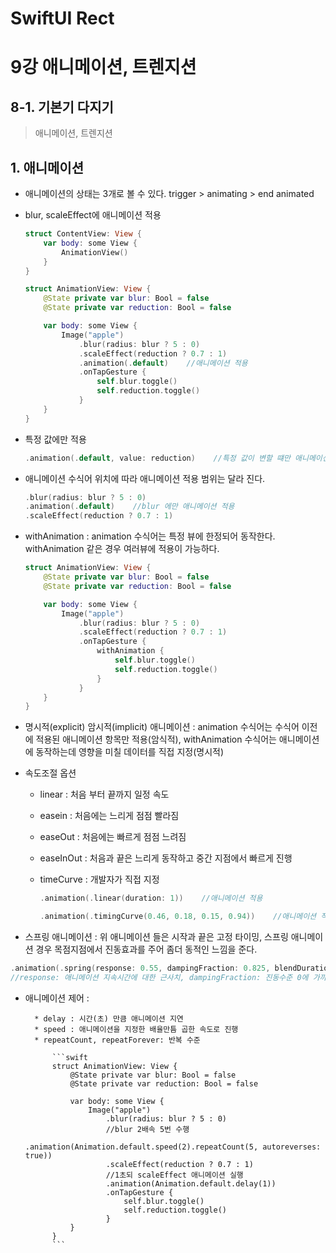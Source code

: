 # SwiftUI Rect
# 

9강 애니메이션, 트렌지션
===========
## 8-1. 기본기 다지기
> 애니메이션, 트렌지션

## 1. 애니메이션

* 애니메이션의 상태는 3개로 볼 수 있다. trigger > animating > end animated

* blur, scaleEffect에 애니메이션 적용

    ```swift
    struct ContentView: View {
        var body: some View {
            AnimationView()
        }
    }

    struct AnimationView: View {
        @State private var blur: Bool = false
        @State private var reduction: Bool = false

        var body: some View {
            Image("apple")
                .blur(radius: blur ? 5 : 0)
                .scaleEffect(reduction ? 0.7 : 1)
                .animation(.default)    //애니메이션 적용
                .onTapGesture {
                    self.blur.toggle()
                    self.reduction.toggle()
                }
        }
    }
    ```

* 특정 값에만 적용

    ```swift
    .animation(.default, value: reduction)    //특정 값이 변할 떄만 애니메이션 적용
    ```

* 애니메이션 수식어 위치에 따라 애니메이션 적용 범위는 달라 진다.

    ```swift
    .blur(radius: blur ? 5 : 0)
    .animation(.default)    //blur 에만 애니메이션 적용
    .scaleEffect(reduction ? 0.7 : 1)
    ```

* withAnimation : animation 수식어는 특정 뷰에 한정되어 동작한다. withAnimation 같은 경우 여러뷰에 적용이 가능하다.

    ```swift
    struct AnimationView: View {
        @State private var blur: Bool = false
        @State private var reduction: Bool = false

        var body: some View {
            Image("apple")
                .blur(radius: blur ? 5 : 0)
                .scaleEffect(reduction ? 0.7 : 1)
                .onTapGesture {
                    withAnimation {
                        self.blur.toggle()
                        self.reduction.toggle()
                    }
                }
        }
    }
    ```

* 명시적(explicit) 암시적(implicit) 애니메이션 : animation 수식어는 수식어 이전에 적용된 애니메이션 항목만 적용(암식적), withAnimation 수식어는 애니메이션에 동작하는데 영향을 미칠 데이터를 직접 지정(명시적)

* 속도조절 옵션

    * linear : 처음 부터 끝까지 일정 속도
    * easein : 처음에는 느리게 점점 빨라짐
    * easeOut : 처음에는 빠르게 점점 느려짐
    * easeInOut : 처음과 끝은 느리게 동작하고 중간 지점에서 빠르게 진행
    * timeCurve : 개발자가 직접 지정

        ```swift
        .animation(.linear(duration: 1))    //애니메이션 적용
        ```

        ```swift
        .animation(.timingCurve(0.46, 0.18, 0.15, 0.94))    //애니메이션 적용
        ```

* 스프링 애니메이션 : 위 애니메이션 들은 시작과 끝은 고정 타이밍, 스프링 애니메이션 경우 목점지점에서 진동효과를 주어 좀더 동적인 느낌을 준다.

```swift
.animation(.spring(response: 0.55, dampingFraction: 0.825, blendDuration: 0))    //애니메이션 적용
//response: 애니메이션 지속시간에 대한 근사치, dampingFraction: 진동수준 0에 가까울 수록 커진다, blendDuration: 진동보간
```
        
* 애니메이션 제어 : 

        * delay : 시간(초) 만큼 애니메이션 지연
        * speed : 애니메이션을 지정한 배율만틈 곱한 속도로 진행
        * repeatCount, repeatForever: 반복 수준

            ```swift
            struct AnimationView: View {
                @State private var blur: Bool = false
                @State private var reduction: Bool = false

                var body: some View {
                    Image("apple")
                        .blur(radius: blur ? 5 : 0)
                        //blur 2배속 5번 수행
                        .animation(Animation.default.speed(2).repeatCount(5, autoreverses: true))
                        .scaleEffect(reduction ? 0.7 : 1)
                        //1초되 scaleEffect 애니메이션 실행
                        .animation(Animation.default.delay(1))
                        .onTapGesture {
                            self.blur.toggle()
                            self.reduction.toggle()
                        }
                }
            }
            ```
